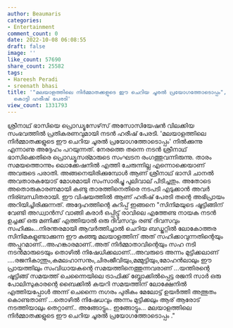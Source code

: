 ```yaml
---
author: Beaumaris
categories:
- Entertainment
comment_count: 0
date: 2022-10-08 06:08:55
draft: false
image: ''
like_count: 57690
share_count: 25582
tags:
- Hareesh Peradi
- sreenath bhasi
title: '"മലയാളത്തിലെ നിർമ്മാതക്കളുടെ ഈ ചെറിയ ചൂരൽ പ്രയോഗത്തോടൊപ്പം", ശ്രീനാഥ്‌ ഭാസിയെ
  കൊട്ടി ഹരീഷ് പേരടി'
view_count: 1331793
---
```


ശ്രീനാഥ്‌ ഭാസിയെ പ്രൊഡ്യൂസേഴ്‌സ് അസോസിയേഷൻ വിലക്കിയ സംഭവത്തിൽ പ്രതികരണവുമായി നടൻ ഹരീഷ് പേരടി. 'മലയാളത്തിലെ നിർമ്മാതക്കളുടെ ഈ ചെറിയ ചൂരൽ പ്രയോഗത്തോടൊപ്പം' നിൽക്കുന്നു എന്നാണു അദ്ദേഹം പറയുന്നത്. നേരത്തെ തന്നെ നടൻ ശ്രീനാഥ്‌ ഭാസിക്കെതിരെ പ്രൊഡ്യൂസര്മാരുടെ സംഘടന രംഗത്തുവന്നിരുന്നു. താരം സമയത്തൊന്നും ലൊക്കേഷനിൽ എത്തി ചേരുന്നില്ല എന്നൊക്കെയാണ് അവരുടെ പരാതി. അങ്ങനെയിരിക്കുമ്പോൾ ആണ് ശ്രീനാഥ്‌ ഭാസി ചാനൽ അവതാരകയോട് മോശമായി സംസാരിച്ചു പുലിവാല് പിടിച്ചതും. അതോടെ അതൊരുകാരണമായി കണ്ടു താരത്തിനെതിരെ നടപടി എടുക്കാൻ അവർ നിര്ബന്ധിതരായി. ഈ വിഷയത്തിൽ ആണ് ഹരീഷ് പേരടി തന്റെ അഭിപ്രായം അറിയിച്ചിരിക്കുന്നത്. അദ്ദേഹത്തിന്റെ കുറിപ്പ് ഇങ്ങനെ "സിനിമയുടെ ഷൂട്ടിങ്ങിന് വേണ്ടി അഡ്വാൻസ് വാങ്ങി കരാർ ഒപ്പിട്ട്ട് രാവിലെ എത്തേണ്ട നായക നടൻ ഉച്ചക്ക് ഒരു മണിക്ക് എത്തിയാൽ ഒരു ദിവസവും രണ്ട് ദിവസവും സഹിക്കും...നിരന്തരമായി ആവർത്തിച്ചാൽ ചെറിയ ബഡ്ജറ്റിൽ ലോകോത്തര സിനിമകളുണ്ടാക്കുന്ന ഈ കുഞ്ഞു മലയാളത്തിന് അത് സഹിക്കാവുന്നതിന്റെയും അപ്പുറമാണ്...അഹങ്കാരമാണ്..അത് നിർമ്മാതാവിന്റെയും സഹ നടി നടൻമാരുടെയും തൊഴിൽ നിഷേധിക്കലാണ്...അവരുടെ അന്നം മുട്ടിക്കലാണ് ....രജനികാന്തും,കമലഹാസനും,ചിരംജീവിയും,മമ്മുട്ടിയും,മോഹൻലാലും ഈ പ്രായത്തിലും സംവിധായകന്റെ സമയത്തിനെത്തുന്നവരാണ് ...യന്തിരന്റെ ഷൂട്ടിങ്ങ് സമയത്ത് ചെന്നൈയിലെ ട്രാഫിക്ക് ബ്ലോക്കിൽപ്പെട്ട രജനി സാർ ഒരു പോലിസുകാരന്റെ ബൈക്കിൽ കയറി സമയത്തിന് ലോക്ഷേനിൽ എത്തിയപ്പോൾ അന്ന് ചെന്നൈ നഗരം പുരികം മേലോട്ട് ഉയർത്തി അത്ഭുതം കൊണ്ടതാണ് ...തൊഴിൽ നിഷേധവും അന്നം മുട്ടിക്കലും ആര് ആരോട് നടത്തിയാലും തെറ്റാണ്.. അങ്ങോട്ടും.. ഇങ്ങോട്ടും... മലയാളത്തിലെ നിർമ്മാതക്കളുടെ ഈ ചെറിയ ചൂരൽ പ്രയോഗത്തോടൊപ്പം ."
